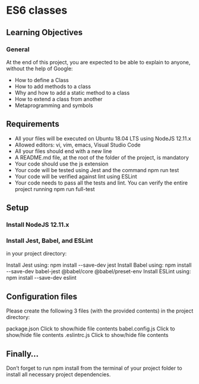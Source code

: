 # ES6 classes

## Learning Objectives

### General
At the end of this project, you are expected to be able to explain to anyone, without the help of Google:

- How to define a Class
- How to add methods to a class
- Why and how to add a static method to a class
- How to extend a class from another
- Metaprogramming and symbols

## Requirements

- All your files will be executed on Ubuntu 18.04 LTS using NodeJS 12.11.x
- Allowed editors: vi, vim, emacs, Visual Studio Code
- All your files should end with a new line
- A README.md file, at the root of the folder of the project, is mandatory
- Your code should use the js extension
- Your code will be tested using Jest and the command npm run test
- Your code will be verified against lint using ESLint
- Your code needs to pass all the tests and lint. You can verify the entire project running npm run full-test

## Setup

### Install NodeJS 12.11.x

### Install Jest, Babel, and ESLint
in your project directory:

Install Jest using: npm install --save-dev jest
Install Babel using: npm install --save-dev babel-jest @babel/core @babel/preset-env
Install ESLint using: npm install --save-dev eslint

## Configuration files

Please create the following 3 files (with the provided contents) in the project directory:

package.json
Click to show/hide file contents
babel.config.js
Click to show/hide file contents
.eslintrc.js
Click to show/hide file contents

## Finally…
Don’t forget to run npm install from the terminal of your project folder to install all necessary project dependencies.
